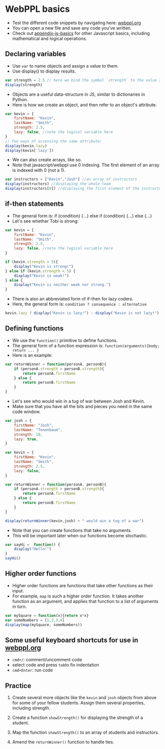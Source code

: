 # WebPPL basics

- Test the different code snippets by navigating here: [webppl.org](http://webppl.org)
- You can open a new file and save any code you've written.
- Check out [appendix-js-basics](http://probmods.org/chapters/13-appendix-js-basics.html) for other Javascript basics, including mathematical and logical operations.

## Declaring variables

- Use `var` to name objects and assign a value to them.
- Use display() to display results.

```javascript
var strength = 2.5 // here we bind the symbol `strength` to the value 2.5
display(strength)
```

- Objects are a useful data-structure in JS, similar to dictionaries in Python.
- Here is how we create an object, and then refer to an object's attribute.

```javascript
var kevin = {
	firstName: "Kevin",
	lastName: "Smith",
	strength: 2.5,
	lazy: false, //note the logical variable here
}
// Two ways of accessing the same attribute:
display(kevin.lazy)
display(kevin['lazy'])
```

- We can also create arrays, like so.
- Note that javascript/webppl use 0 indexing. The first element of an array is indexed with 0 (not a 1).

```javascript
var instructors = ["Kevin","Josh"] //an array of instructors
display(instructors) //displaying the whole team
display(instructors[0]) //displaying the first element of the instructor team
```

## if-then statements

- The general form is: if (condition) {...} else if (condition) {...} else {...}
- Let's see whether Tobi is strong:

```javascript
var kevin = {
	firstName: "Kevin",
	lastName: "Smith",
	strength: 2.5,
	lazy: false, //note the logical variable here
}

if (kevin.strength > 5){
	display("Kevin is strong!")
} else if (kevin.strength < 5) {
	display("Kevin is weak!")
} else {
	display("Kevin is neither weak nor strong.")
}
```

- There is also an abbreviated form of if-then for lazy coders.
- Here, the general form is: `condition ? consequence : alternative`

```javascript
kevin.lazy ? display("Kevin is lazy!") : display("Kevin is not lazy!")
```

## Defining functions

- We use the `function()` primitive to define functions.
- The general form of a function expression is: `function(arguments){body; return ... }`
- Here is an example:

```javascript
var returnWinner = function(personA, personB){
	if (personA.strength > personB.strength){
		return personA.firstName
	} else {
		return personB.firstName
	}  
}
```

- Let's see who would win in a tug of war between Josh and Kevin.
- Make sure that you have all the bits and pieces you need in the same code window.

```javascript
var josh = {
	firstName: "Josh",
	lastName: "Tenenbaum",
	strength: 10,
	lazy: true,
}

var kevin = {
	firstName: "Kevin",
	lastName: "Smith",
	strength: 2.5,
	lazy: false,
}

var returnWinner = function(personA, personB){
	if (personA.strength > personB.strength){
		return personA.firstName
	} else {
		return personB.firstName
	}  
}

display(returnWinner(kevin,josh) + " would win a tug of a war")
```

- Note that you can create functions that take no arguments.
- This will be important later when our functions become stochastic.

```javascript
var sayHi =  function() {
	display("Hello!")
}
sayHi()
```

## Higher order functions

- Higher order functions are functions that take other functions as their input.
- For example, `map` is such a higher order function. It takes another function as an argument, and applies that function to a list of arguments in turn.

```javascript
var mySquare = function(x){return x*x}
var someNumbers = [1,2,3,4]
display(map(mySquare, someNumbers))
```

## Some useful keyboard shortcuts for use in [webppl.org](http://webppl.org)

- `cmd+/`: comment/uncomment code
- select code and press `tab`to fix indentation
- `cmd+Enter`: run code

## Practice

1. Create several more objects like the `kevin` and `josh` objects from above for some of your fellow students. Assign them several properties, including strength.

<!--
- SOLUTION:

```javascript
var kevin = {
	firstName: "Kevin", lastName: "Smith", strength: 4
}

var josh = {
	firstName: "Josh", lastName: "Tenenbaum", strength: 12
}

var andrei = {
	firstName: "Andrei", lastName: "Barbu", strength: 12
}

var andy = {
	firstName: "Andy", lastName: "Banburski", strength: 12
}
```-->

2. Create a function `showStrength()` for displaying the strength of a student.

<!--
- SOLUTION:

```javascript
var showStrength = function(person) {
	display(person.strength)
}
showStrength(kevin)
```-->

3. Map the function `showStrength()` to an array of students and instructors.

<!--
- SOLUTION:

```javascript
// Map the showStrength() function onto a group
var everyone = [kevin, josh, andrei, andy]
display("Everyone's strengths:")
map(showStrength, everyone)
```-->

4. Amend the `returnWinner()` function to handle ties.

<!--
-SOLUTION:

```javascript
var returnWinner = function(personA, personB){
	if (personA.strength > personB.strength){
		return [personA.lastName, personA.firstName]
	} else  if (personA.strength < personB.strength){
		return [personB.lastName, personB.firstName]
	} else {
		return ["tied","match"]
	}
}

display(returnWinner(kevin, andrei) + " won a tug of war")
display(returnWinner(andrei, andy) + " won a tug of war")

```-->
